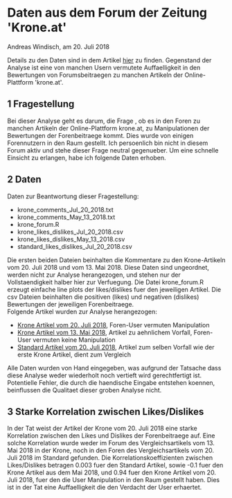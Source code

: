 # Daten aus dem Forum der Zeitung 'Krone.at'
Andreas Windisch, am 20. Juli 2018   

Details zu den Daten sind in dem Artikel [hier](https://www.linkedin.com/pulse/korrelierte-zacken-der-krone-andreas-windisch/) zu finden.
Gegenstand der Analyse ist eine von manchen Usern vermutete Auffaelligkeit in den Bewertungen von Forumsbeitraegen zu manchen Artikeln der Online-Plattform 'krone.at'.

## 1 Fragestellung
Bei dieser Analyse geht es darum, die Frage , ob es in den Foren zu manchen Artikeln der Online-Plattform krone.at, zu Manipulationen der Bewertungen der Forenbeitraege kommt. Dies wurde von einigen Forennutzern in den Raum gestellt.
Ich persoenlich bin nicht in diesem Forum aktiv und stehe dieser Frage neutral gegenueber. Um eine schnelle Einsicht zu erlangen, habe ich folgende Daten erhoben.

## 2 Daten
Daten zur Beantwortung dieser Fragestellung:   
- krone_comments_Jul_20_2018.txt   
- krone_comments_May_13_2018.txt   
- krone_forum.R   
- krone_likes_dislikes_Jul_20_2018.csv   
- krone_likes_dislikes_May_13_2018.csv   
- standard_likes_dislikes_Jul_20_2018.csv 
  
Die ersten beiden Dateien beinhalten die Kommentare zu den Krone-Artikeln vom 20. Juli 2018 und vom 13. Mai 2018. Diese Daten sind ungeordnet, werden nicht zur Analyse herangezogen, und stehen nur  der Vollstaendigkeit halber hier zur Verfuegung. Die Datei krone_forum.R erzeugt einfache line plots der likes/dislikes fuer den jeweiligen Artikel. Die csv Dateien beinhalten die positiven (likes) und negativen (dislikes) Bewertungen der jeweiligen Forenbeitraege.   
Folgende Artikel wurden zur Analyse herangezogen:   
- [Krone Artikel vom 20. Juli 2018](https://www.krone.at/1743023), Foren-User vermuten Manipulation   
- [Krone Artikel vom 13. Mai 2018](https://www.krone.at/1707120), Artikel zu aehnlichem Vorfall, Foren-User vermuten keine Manipulation   
- [Standard Artikel vom 20. Juli 2018](https://derstandard.at/2000083855951/Mehrere-Verletzte-nach-Gewalttat-mit-Messer-in-Bus-in-Luebeck), Artikel zum selben Vorfall wie der erste Krone Artikel, dient zum Vergleich     
   
    
Alle Daten wurden von Hand eingegeben, was aufgrund der Tatsache dass diese Analyse weder wiederholt noch vertieft wird gerechtfertigt ist. Potentielle Fehler, die durch die haendische Eingabe entstehen koennen, beinflussen die Qualitaet dieser groben Analyse nicht.

## 3 Starke Korrelation zwischen Likes/Dislikes
In der Tat weist der Artikel der Krone vom 20. Juli 2018 eine starke Korrelation zwischen den Likes und Dislikes der Forenbeitraege auf. Eine solche Korrelation wurde weder im Forum des Vergleichsartikels vom 13. Mai 2018 in der Krone, noch in den Foren des Vergleichsartikels vom 20. Juli 2018 im Standard gefunden. Die Korrelationskoeffizienten zwischen Likes/Dislikes betragen 0.003 fuer den Standard Artikel, sowie -0.1 fuer den Krone Artikel aus dem Mai 2018, und 0.94 fuer den Krone Artikel vom 20. Juli 2018, fuer den die User Manipulation in den Raum gestellt haben. Dies ist in der Tat eine Auffaelligkeit die den Verdacht der User erhaertet.
```


